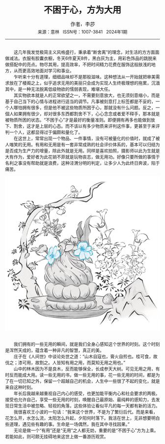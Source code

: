 # <center>不困于心，方为大用</center>

<div align=center><img src="https://raw.githubusercontent.com/leaguecn/magazines/main/img_authors/%25d7%25f7%25d5%25df%25a3%25ba%25c0%25ee%25c9%25af.jpg"></div>

<center>来源：意林   ISSN号：1007-3841   2024年1期</center>

* * *

<br>　　这几年我发觉极简主义风格盛行，秉承着“断舍离”的理念，对生活的方方面面做减法。衣服有胶囊衣橱，冬天6件夏天8件，黑白灰为主，用彩色饰品的跳脱来做搭配中的亮点。物尽其用，提高效率，不把时间精力花费在服饰这般肤浅的地方，从而更高效地面对学习和事业。  
　　乍听来十分有道理，细细品味却不是那般滋味。这种想法从一开始就把审美需求放在了楼阁之上，似乎追求无用的美丽只会成为实现人生终极理想的拖累，沉湎其中，是一种无法脱离低级物欲的懦弱表现，难堪大任。  
　　其实物欲本就是人的正常欲望之一，不需要刻意放大，也无须刻意缩小，而是基于自己当下的心情与进程进行适当的调节。凡事被刻意打上标签都是不妥的，一个人哪怕拥有很多，但是他不被这些物质所困于心，那就没有什么问题。反之，一個人如果拥有很少，却对很多东西都割舍不下，心心念念或者爱不释手，那本就是被物质所困的状态。“不困于心”才是最好的衡量准则。即便拥有再多也能做到放下、割舍，这才是上层的心态。而不该以有多少物质来评判这件事，更甚至于来评判一个人，这都显得过于偏颇和量化了。  
　　在这世上，常常出现一个物品、一件事情，没有可被量化的价值时，就成了被人嗤笑的无用。有用和无用是有一套非常成熟的社会评价体系的，基本可以归结为是否成为生产力的增量，除此外就是无用。同样是喜欢拍照，摄影师以此为生就是大有作为，爱好者为此花销不菲就是玩物丧志，做无用功。好像只要所做的事情于名利之事没有帮助就是浪费，这种泾渭分明的判定，让多少人为此终日奔波，陷于痛苦。

![](https://raw.githubusercontent.com/leaguecn/magazines/main/img/yili20240104-1-l.jpg)

  
<br>　　我们拥有的一些无用的瞬间，就是我们全身心感知这个世界的时刻。这个时刻是浑然天成的，蕴含着一种非凡的智慧，真正的美。  
　　庄子在《人间世》中谈论处世之道：“山木自寇也，膏火自煎也。桂可食，故伐之；漆可用，故割之。人皆知有用之用，而莫知无用之用也。”  
　　山中的林木因为不是良木，反而能够保全，长成参天大树。可见无用之用，有时反而能成大用。读一些无用的书，做一些无用的事，花一些无用的时间，都是为了在一切已知之外，保留一个超越自己的机会，人生中一些很了不起的变化，就是来自这种时刻。  
　　年长后我越来越重视自己内心的感受，也更加能平衡内心和社会要求的两极。接受也允许自己，享受一些无用的时刻，唤醒自己最原始、最纯粹的感知力，去发现日常生活中被忽略、轻视的角落，这些体验让看似平凡的每一天都有新的活力。  
　　我很喜欢王小波的一句话：“我来这个世界，不是为了繁衍后代。而是来看，花怎么开，水怎么流，太阳怎么升起，夕阳何时落下。我活在世上，无非想要明白些道理，遇见些有趣的事。生命是一场偶然，我在其中寻找因果。”  
　　无论是做一个“有用”还是“无用”之人都无妨，重要的是“不困于心”方为上乘。若能如此，则可颇无挂碍地来这世上做一番游历观赏。
